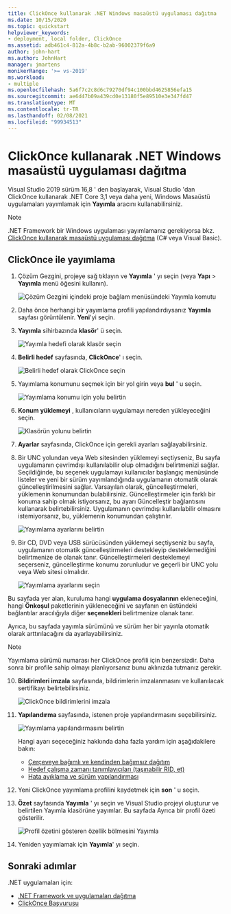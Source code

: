 ```yaml
---
title: ClickOnce kullanarak .NET Windows masaüstü uygulaması dağıtma
ms.date: 10/15/2020
ms.topic: quickstart
helpviewer_keywords:
- deployment, local folder, ClickOnce
ms.assetid: adb461c4-812a-4b8c-b2ab-96002379f6a9
author: john-hart
ms.author: JohnHart
manager: jmartens
monikerRange: '>= vs-2019'
ms.workload:
- multiple
ms.openlocfilehash: 5a6f7c2c8d6c79270df94c100bbd4625856efa15
ms.sourcegitcommit: ae6d47b09a439cd0e13180f5e89510e3e347fd47
ms.translationtype: MT
ms.contentlocale: tr-TR
ms.lasthandoff: 02/08/2021
ms.locfileid: "99934513"
---
```

# <a name="deploy-a-net-windows-desktop-application-using-clickonce"></a>ClickOnce kullanarak .NET Windows masaüstü uygulaması dağıtma

Visual Studio 2019 sürüm 16,8 ' den başlayarak, Visual Studio 'dan ClickOnce kullanarak .NET Core 3,1 veya daha yeni, Windows Masaüstü uygulamaları yayımlamak için **Yayımla** aracını kullanabilirsiniz.

> [!NOTE]
> .NET Framework bir Windows uygulaması yayımlamanız gerekiyorsa bkz. [ClickOnce kullanarak masaüstü uygulaması dağıtma](how-to-publish-a-clickonce-application-using-the-publish-wizard.md) (C# veya Visual Basic).

## <a name="publishing-with-clickonce"></a>ClickOnce ile yayımlama

1. Çözüm Gezgini, projeye sağ tıklayın ve **Yayımla** ' yı seçin (veya **Yapı**  >  **Yayımla** menü öğesini kullanın).

    ![Çözüm Gezgini içindeki proje bağlam menüsündeki Yayımla komutu](../deployment/media/quickstart-clickonce-solution-explorer.png "Yayımla ' yı seçin")

1. Daha önce herhangi bir yayımlama profili yapılandırdıysanız **Yayımla** sayfası görüntülenir. **Yeni**'yi seçin.

1. **Yayımla** sihirbazında **klasör**' ü seçin.

    ![Yayımla hedefi olarak klasör seçin](../deployment/media/quickstart-clickonce-publish-folder-category.png "Klasör Seç")

1. **Belirli hedef** sayfasında, **ClickOnce**' ı seçin.

    ![Belirli hedef olarak ClickOnce seçin](../deployment/media/quickstart-clickonce-publish-folder-target.png "ClickOnce seçin")

1. Yayımlama konumunu seçmek için bir yol girin veya **bul** ' u seçin.

    ![Yayımlama konumu için yolu belirtin](../deployment/media/quickstart-clickonce-publish-location.png "Bir yol girin")

1. **Konum yüklemeyi** , kullanıcıların uygulamayı nereden yükleyeceğini seçin.

    ![Klasörün yolunu belirtin](../deployment/media/quickstart-clickonce-install-location.png "Yüklemesi konumunu seçin")

1. **Ayarlar** sayfasında, ClickOnce için gerekli ayarları sağlayabilirsiniz.

1. Bir UNC yolundan veya Web sitesinden yüklemeyi seçtiyseniz, Bu sayfa uygulamanın çevrimdışı kullanılabilir olup olmadığını belirtmenizi sağlar. Seçildiğinde, bu seçenek uygulamayı kullanıcılar başlangıç menüsünde listeler ve yeni bir sürüm yayımlandığında uygulamanın otomatik olarak güncelleştirilmesini sağlar. Varsayılan olarak, güncelleştirmeleri, yüklemenin konumundan bulabilirsiniz.  Güncelleştirmeler için farklı bir konuma sahip olmak istiyorsanız, bu ayarı Güncelleştir bağlantısını kullanarak belirtebilirsiniz. Uygulamanın çevrimdışı kullanılabilir olmasını istemiyorsanız, bu, yüklemenin konumundan çalıştırılır.

    ![Yayımlama ayarlarını belirtin](../deployment/media/quickstart-clickonce-unc-settings.png "Yayımlama ayarlarını seçin")

1. Bir CD, DVD veya USB sürücüsünden yüklemeyi seçtiyseniz bu sayfa, uygulamanın otomatik güncelleştirmeleri destekleyip desteklemediğini belirtmenize de olanak tanır. Güncelleştirmeleri desteklemeyi seçerseniz, güncelleştirme konumu zorunludur ve geçerli bir UNC yolu veya Web sitesi olmalıdır.

    ![Yayımlama ayarlarını seçin](../deployment/media/quickstart-clickonce-settings.png "Yayımlama ayarlarını seçin")

Bu sayfada yer alan, kuruluma hangi **uygulama dosyalarının** ekleneceğini, hangi **Önkoşul** paketlerinin yükleneceğini ve sayfanın en üstündeki bağlantılar aracılığıyla diğer **seçenekleri** belirtmenize olanak tanır.

Ayrıca, bu sayfada yayımla sürümünü ve sürüm her bir yayınla otomatik olarak arttırılacağını da ayarlayabilirsiniz.

> [!NOTE]
> Yayımlama sürümü numarası her ClickOnce profili için benzersizdir. Daha sonra bir profile sahip olmayı planlıyorsanız bunu aklınızda tutmanız gerekir.

10. **Bildirimleri imzala** sayfasında, bildirimlerin imzalanmasını ve kullanılacak sertifikayı belirtebilirsiniz.

    ![ClickOnce bildirimlerini imzala](../deployment/media/quickstart-clickonce-sign-manifests.png)

1. **Yapılandırma** sayfasında, istenen proje yapılandırmasını seçebilirsiniz.

     ![Yayımlama yapılandırmasını belirtin](../deployment/media/quickstart-clickonce-configuration.png)

    Hangi ayarı seçeceğiniz hakkında daha fazla yardım için aşağıdakilere bakın:

    - [Çerçeveye bağımlı ve kendinden bağımsız dağıtım](/dotnet/core/deploying/)
    - [Hedef çalışma zamanı tanımlayıcıları (taşınabilir RID, et)](/dotnet/core/rid-catalog)
    - [Hata ayıklama ve sürüm yapılandırması](../ide/understanding-build-configurations.md)

1. Yeni ClickOnce yayımlama profilini kaydetmek için **son** ' u seçin.

1. **Özet** sayfasında **Yayımla** ' yı seçin ve Visual Studio projeyi oluşturur ve belirtilen Yayımla klasörüne yayımlar. Bu sayfada Ayrıca bir profil özeti gösterilir.

    ![Profil özetini gösteren özellik bölmesini Yayımla](../deployment/media/quickstart-clickonce-summary.png)

1. Yeniden yayımlamak için **Yayımla**' yı seçin.

## <a name="next-steps"></a>Sonraki adımlar

.NET uygulamaları için:

- [.NET Framework ve uygulamaları dağıtma](/dotnet/framework/deployment/)
- [ClickOnce Başvurusu](clickonce-reference.md)
